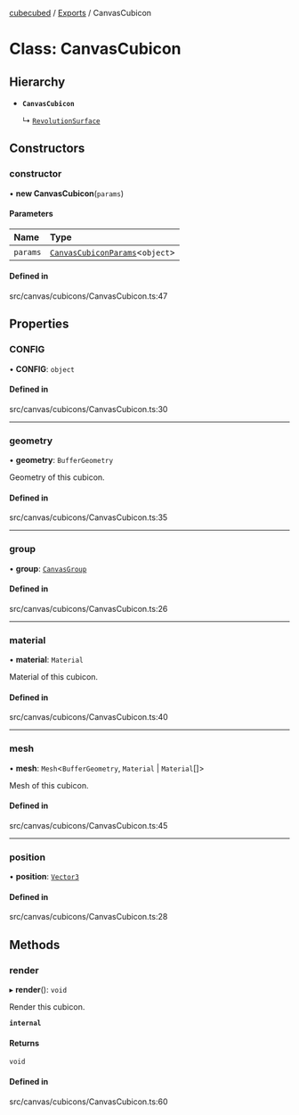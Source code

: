 [cubecubed](/reference/README.md) / [Exports](/reference/modules.md) / CanvasCubicon

# Class: CanvasCubicon

## Hierarchy

- **`CanvasCubicon`**

  ↳ [`RevolutionSurface`](/reference/classes/RevolutionSurface.md)

## Constructors

### constructor

• **new CanvasCubicon**(`params`)

#### Parameters

| Name | Type |
| :------ | :------ |
| `params` | [`CanvasCubiconParams`](/reference/interfaces/CanvasCubiconParams.md)<`object`\> |

#### Defined in

src/canvas/cubicons/CanvasCubicon.ts:47

## Properties

### CONFIG

• **CONFIG**: `object`

#### Defined in

src/canvas/cubicons/CanvasCubicon.ts:30

___

### geometry

• **geometry**: `BufferGeometry`

Geometry of this cubicon.

#### Defined in

src/canvas/cubicons/CanvasCubicon.ts:35

___

### group

• **group**: [`CanvasGroup`](/reference/classes/CanvasGroup.md)

#### Defined in

src/canvas/cubicons/CanvasCubicon.ts:26

___

### material

• **material**: `Material`

Material of this cubicon.

#### Defined in

src/canvas/cubicons/CanvasCubicon.ts:40

___

### mesh

• **mesh**: `Mesh`<`BufferGeometry`, `Material` \| `Material`[]\>

Mesh of this cubicon.

#### Defined in

src/canvas/cubicons/CanvasCubicon.ts:45

___

### position

• **position**: [`Vector3`](/reference/classes/Vector3.md)

#### Defined in

src/canvas/cubicons/CanvasCubicon.ts:28

## Methods

### render

▸ **render**(): `void`

Render this cubicon.

**`internal`**

#### Returns

`void`

#### Defined in

src/canvas/cubicons/CanvasCubicon.ts:60
